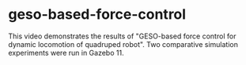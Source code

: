 # geso-based-force-control
This video demonstrates the results of "GESO-based force control for dynamic locomotion of quadruped robot". 
Two comparative simulation experiments were run in Gazebo 11.
